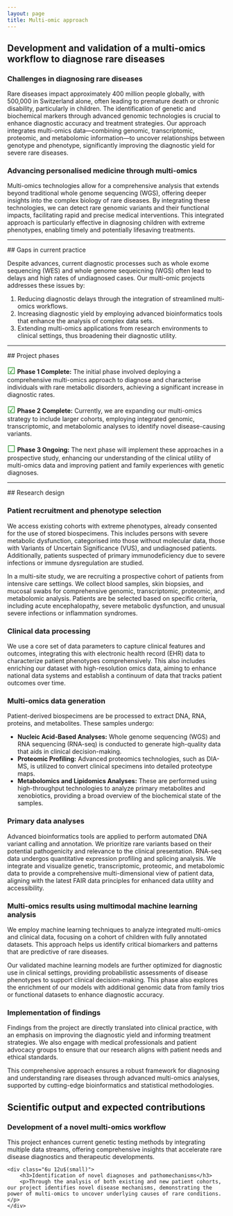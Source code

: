 ```yaml
---
layout: page
title: Multi-omic approach
---
```


## Development and validation of a multi-omics workflow to diagnose rare diseases

<div class="row">
    <div class="6u 12u$(small)">
        <h3>Challenges in diagnosing rare diseases</h3>
        Rare diseases impact approximately 400 million people globally, with 500,000 in Switzerland alone, often leading to premature death or chronic disability, particularly in children. 
The identification of genetic and biochemical markers through advanced genomic technologies is crucial to enhance diagnostic accuracy and treatment strategies. 
Our approach integrates multi-omics data—combining genomic, transcriptomic, proteomic, and metabolomic information—to uncover relationships between genotype and phenotype, significantly improving the diagnostic yield for severe rare diseases.
    </div>
    <div class="6u 12u$(small)">
        <h3>Advancing personalised medicine through multi-omics</h3>
        Multi-omics technologies allow for a comprehensive analysis that extends beyond traditional whole genome sequencing (WGS), offering deeper insights into the complex biology of rare diseases. 
By integrating these technologies, we can detect rare genomic variants and their functional impacts, facilitating rapid and precise medical interventions. 
This integrated approach is particularly effective in diagnosing children with extreme phenotypes, enabling timely and potentially lifesaving treatments.
    </div>
</div>

<hr>
## Gaps in current practice

Despite advances, current diagnostic processes such as whole exome sequencing (WES) and whole genome sequeicning (WGS) often lead to delays and high rates of undiagnosed cases. 
Our multi-omic projects addresses these issues by:
1. Reducing diagnostic delays through the integration of streamlined multi-omics workflows.
2. Increasing diagnostic yield by employing advanced bioinformatics tools that enhance the analysis of complex data sets.
3. Extending multi-omics applications from research environments to clinical settings, thus broadening their diagnostic utility.

<hr>
## Project phases

<span style="color: green; font-size: 150%;">&#x2611;</span>
**Phase 1 Complete:**
The initial phase involved deploying a comprehensive multi-omics approach to diagnose and characterise individuals with rare metabolic disorders, achieving a significant increase in diagnostic rates.

<span style="color: green; font-size: 150%;">&#x2611;</span>
**Phase 2 Complete:**
Currently, we are expanding our multi-omics strategy to include larger cohorts, employing integrated genomic, transcriptomic, and metabolomic analyses to identify novel disease-causing variants.

<span style="color: green; font-size: 150%;">&#x2610;</span>
**Phase 3 Ongoing:**
The next phase will implement these approaches in a prospective study, enhancing our understanding of the clinical utility of multi-omics data and improving patient and family experiences with genetic diagnoses.

<hr>
## Research design

### Patient recruitment and phenotype selection

We access existing cohorts with extreme phenotypes, already consented for the use of stored biospecimens. This includes persons with severe metabolic dysfunction, categorised into those without molecular data, those with Variants of Uncertain Significance (VUS), and undiagnosed patients. Additionally, patients suspected of primary immunodeficiency due to severe infections or immune dysregulation are studied.

In a multi-site study, we are recruiting a prospective cohort of patients from intensive care settings. 
We collect blood samples, skin biopsies, and mucosal swabs for comprehensive genomic, transcriptomic, proteomic, and metabolomic analysis. 
Patients are be selected based on specific criteria, including acute encephalopathy, severe metabolic dysfunction, and unusual severe infections or inflammation syndromes.

### Clinical data processing

We use a core set of data parameters to capture clinical features and outcomes, integrating this with electronic health record (EHR) data to characterize patient phenotypes comprehensively. 
This also includes enriching our dataset with high-resolution omics data, aiming to enhance national data systems and establish a continuum of data that tracks patient outcomes over time.

### Multi-omics data generation 

Patient-derived biospecimens are be processed to extract DNA, RNA, proteins, and metabolites. 
These samples undergo:

- **Nucleic Acid-Based Analyses:** Whole genome sequencing (WGS) and RNA sequencing (RNA-seq) is conducted to generate high-quality data that aids in clinical decision-making.
- **Proteomic Profiling:** Advanced proteomics technologies, such as DIA-MS, is utilized to convert clinical specimens into detailed proteotype maps.
- **Metabolomics and Lipidomics Analyses:** These are performed using high-throughput technologies to analyze primary metabolites and xenobiotics, providing a broad overview of the biochemical state of the samples.

### Primary data analyses

Advanced bioinformatics tools are applied to perform automated DNA variant calling and annotation. 
We prioritize rare variants based on their potential pathogenicity and relevance to the clinical presentation. 
RNA-seq data undergos quantitative expression profiling and splicing analysis. 
We integrate and visualize genetic, transcriptomic, proteomic, and metabolomic data to provide a comprehensive multi-dimensional view of patient data, aligning with the latest FAIR data principles for enhanced data utility and accessibility.

### Multi-omics results using multimodal machine learning analysis

We employ machine learning techniques to analyze integrated multi-omics and clinical data, focusing on a cohort of children with fully annotated datasets. 
This approach helps us identify critical biomarkers and patterns that are predictive of rare diseases.

Our validated machine learning models are further optimized for diagnostic use in clinical settings, providing probabilistic assessments of disease phenotypes to support clinical decision-making. 
This phase also explores the enrichment of our models with additional genomic data from family trios or functional datasets to enhance diagnostic accuracy.

### Implementation of findings

Findings from the project are directly translated into clinical practice, with an emphasis on improving the diagnostic yield and informing treatment strategies. 
We also engage with medical professionals and patient advocacy groups to ensure that our research aligns with patient needs and ethical standards.

This comprehensive approach ensures a robust framework for diagnosing and understanding rare diseases through advanced multi-omics analyses, supported by cutting-edge bioinformatics and statistical methodologies.

## Scientific output and expected contributions

<div class="row">
    <div class="6u 12u$(small)">
        <h3>Development of a novel multi-omics workflow</h3>
        <p>This project enhances current genetic testing methods by integrating multiple data streams, offering comprehensive insights that accelerate rare disease diagnostics and therapeutic developments.</p>
    </div>

    <div class="6u 12u$(small)">
        <h3>Identification of novel diagnoses and pathomechanisms</h3>
        <p>Through the analysis of both existing and new patient cohorts, our project identifies novel disease mechanisms, demonstrating the power of multi-omics to uncover underlying causes of rare conditions.</p>
    </div>
</div>

